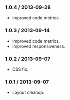 ### 1.0.4 / 2013-09-28

* Improved code metrics.

### 1.0.3 / 2013-09-14

* Improved code metrics.
* Improved responsiveness.

### 1.0.2 / 2013-09-07

* CSS fix.

### 1.0.1 / 2013-09-07

* Layout cleanup.

